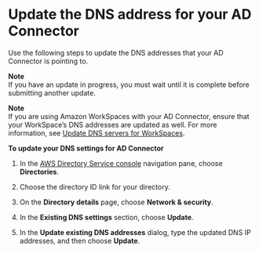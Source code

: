 # Update the DNS address for your AD Connector<a name="ad_connector_update_dns"></a>

Use the following steps to update the DNS addresses that your AD Connector is pointing to\.

**Note**  
If you have an update in progress, you must wait until it is complete before submitting another update\.

**Note**  
If you are using Amazon WorkSpaces with your AD Connector, ensure that your WorkSpace’s DNS addresses are updated as well\. For more information, see [Update DNS servers for WorkSpaces](https://docs.aws.amazon.com/workspaces/latest/adminguide/update-dns-server.html)\.

**To update your DNS settings for AD Connector**

1. In the [AWS Directory Service console](https://console.aws.amazon.com/directoryservicev2/) navigation pane, choose **Directories**\.

1. Choose the directory ID link for your directory\.

1. On the **Directory details** page, choose **Network & security**\. 

1. In the **Existing DNS settings** section, choose **Update**\.

1. In the **Update existing DNS addresses** dialog, type the updated DNS IP addresses, and then choose **Update**\.
